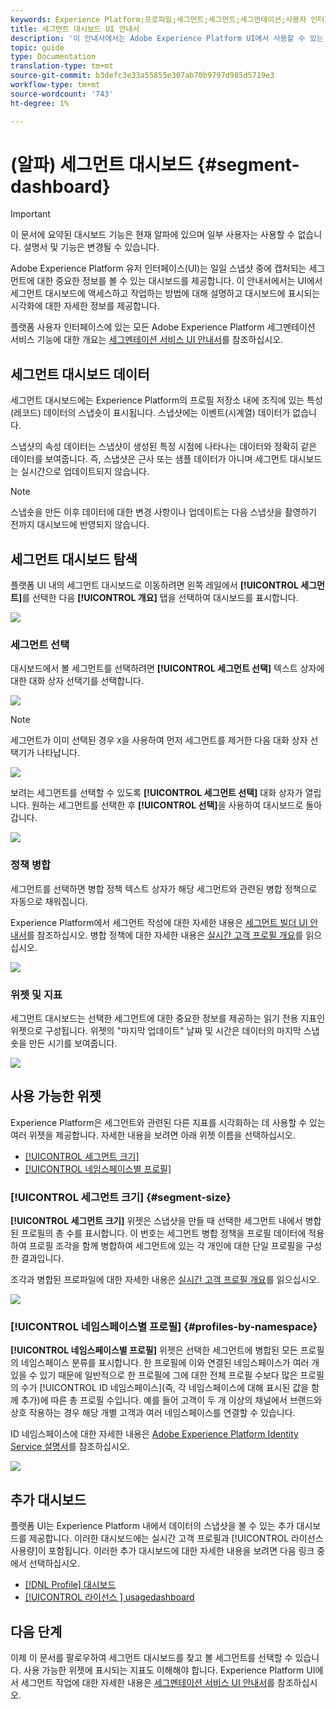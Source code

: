 ```yaml
---
keywords: Experience Platform;프로파일;세그먼트;세그먼트;세그먼테이션;사용자 인터페이스;사용자 정의;세그먼트 대시보드;대시보드
title: 세그먼트 대시보드 UI 안내서
description: '이 안내서에서는 Adobe Experience Platform UI에서 사용할 수 있는 세그먼트 대시보드에 대해 간략하게 설명합니다. '
topic: guide
type: Documentation
translation-type: tm+mt
source-git-commit: b3defc3e33a55855e307ab70b9797d985d5719e3
workflow-type: tm+mt
source-wordcount: '743'
ht-degree: 1%

---
```



# (알파) 세그먼트 대시보드 {#segment-dashboard}

>[!IMPORTANT]
>
>이 문서에 요약된 대시보드 기능은 현재 알파에 있으며 일부 사용자는 사용할 수 없습니다. 설명서 및 기능은 변경될 수 있습니다.

Adobe Experience Platform 유저 인터페이스(UI)는 일일 스냅샷 중에 캡처되는 세그먼트에 대한 중요한 정보를 볼 수 있는 대시보드를 제공합니다. 이 안내서에서는 UI에서 세그먼트 대시보드에 액세스하고 작업하는 방법에 대해 설명하고 대시보드에 표시되는 시각화에 대한 자세한 정보를 제공합니다.

플랫폼 사용자 인터페이스에 있는 모든 Adobe Experience Platform 세그멘테이션 서비스 기능에 대한 개요는 [세그멘테이션 서비스 UI 안내서](overview.md)를 참조하십시오.

## 세그먼트 대시보드 데이터

세그먼트 대시보드에는 Experience Platform의 프로필 저장소 내에 조직에 있는 특성(레코드) 데이터의 스냅숏이 표시됩니다. 스냅샷에는 이벤트(시계열) 데이터가 없습니다.

스냅샷의 속성 데이터는 스냅샷이 생성된 특정 시점에 나타나는 데이터와 정확히 같은 데이터를 보여줍니다. 즉, 스냅샷은 근사 또는 샘플 데이터가 아니며 세그먼트 대시보드는 실시간으로 업데이트되지 않습니다.

>[!NOTE]
>
>스냅숏을 만든 이후 데이터에 대한 변경 사항이나 업데이트는 다음 스냅샷을 촬영하기 전까지 대시보드에 반영되지 않습니다.

## 세그먼트 대시보드 탐색

플랫폼 UI 내의 세그먼트 대시보드로 이동하려면 왼쪽 레일에서 **[!UICONTROL 세그먼트]**&#x200B;를 선택한 다음 **[!UICONTROL 개요]** 탭을 선택하여 대시보드를 표시합니다.

![](../images/ui/segment-dashboard/dashboard-overview.png)

### 세그먼트 선택

대시보드에서 볼 세그먼트를 선택하려면 **[!UICONTROL 세그먼트 선택]** 텍스트 상자에 대한 대화 상자 선택기를 선택합니다.

![](../images/ui/segment-dashboard/select-segment.png)

>[!NOTE]
>
>세그먼트가 이미 선택된 경우 `X`을 사용하여 먼저 세그먼트를 제거한 다음 대화 상자 선택기가 나타납니다.
>
>![](../images/ui/segment-dashboard/remove-segment.png)

보려는 세그먼트를 선택할 수 있도록 **[!UICONTROL 세그먼트 선택]** 대화 상자가 열립니다. 원하는 세그먼트를 선택한 후 **[!UICONTROL 선택]**&#x200B;을 사용하여 대시보드로 돌아갑니다.

![](../images/ui/segment-dashboard/select-segment-dialog.png)

### 정책 병합

세그먼트를 선택하면 병합 정책 텍스트 상자가 해당 세그먼트와 관련된 병합 정책으로 자동으로 채워집니다.

Experience Platform에서 세그먼트 작성에 대한 자세한 내용은 [세그먼트 빌더 UI 안내서](segment-builder.md)를 참조하십시오. 병합 정책에 대한 자세한 내용은 [실시간 고객 프로필 개요](../../profile/home.md)를 읽으십시오.

![](../images/ui/segment-dashboard/merge-policy.png)

### 위젯 및 지표

세그먼트 대시보드는 선택한 세그먼트에 대한 중요한 정보를 제공하는 읽기 전용 지표인 위젯으로 구성됩니다. 위젯의 &quot;마지막 업데이트&quot; 날짜 및 시간은 데이터의 마지막 스냅숏을 만든 시기를 보여줍니다.

![](../images/ui/segment-dashboard/widget-timestamp.png)

## 사용 가능한 위젯

Experience Platform은 세그먼트와 관련된 다른 지표를 시각화하는 데 사용할 수 있는 여러 위젯을 제공합니다. 자세한 내용을 보려면 아래 위젯 이름을 선택하십시오.

* [[!UICONTROL 세그먼트 크기]](#segment-size)
* [[!UICONTROL 네임스페이스별 프로필]](#profiles-by-namespace)

### [!UICONTROL 세그먼트 크기] {#segment-size}

**[!UICONTROL 세그먼트 크기]** 위젯은 스냅샷을 만들 때 선택한 세그먼트 내에서 병합된 프로필의 총 수를 표시합니다. 이 번호는 세그먼트 병합 정책을 프로필 데이터에 적용하여 프로필 조각을 함께 병합하여 세그먼트에 있는 각 개인에 대한 단일 프로필을 구성한 결과입니다.

조각과 병합된 프로파일에 대한 자세한 내용은 [실시간 고객 프로필 개요](../home.md)를 읽으십시오.

![](../images/ui/segment-dashboard/segment-size.png)

### [!UICONTROL 네임스페이스별 프로필] {#profiles-by-namespace}

**[!UICONTROL 네임스페이스별 프로필]** 위젯은 선택한 세그먼트에 병합된 모든 프로필의 네임스페이스 분류를 표시합니다. 한 프로필에 이와 연결된 네임스페이스가 여러 개 있을 수 있기 때문에 일반적으로 한 프로필에 그에 대한 전체 프로필 수보다 많은 프로필의 수가 [!UICONTROL ID 네임스페이스](즉, 각 네임스페이스에 대해 표시된 값을 함께 추가)에 따른 총 프로필 수입니다. 예를 들어 고객이 두 개 이상의 채널에서 브랜드와 상호 작용하는 경우 해당 개별 고객과 여러 네임스페이스를 연결할 수 있습니다.

ID 네임스페이스에 대한 자세한 내용은 [Adobe Experience Platform Identity Service 설명서](../../identity-service/home.md)를 참조하십시오.

![](../images/ui/segment-dashboard/profiles-by-namespace.png)

## 추가 대시보드

플랫폼 UI는 Experience Platform 내에서 데이터의 스냅샷을 볼 수 있는 추가 대시보드를 제공합니다. 이러한 대시보드에는 실시간 고객 프로필과 [!UICONTROL 라이선스 사용량]이 포함됩니다. 이러한 추가 대시보드에 대한 자세한 내용을 보려면 다음 링크 중에서 선택하십시오.

* [[!DNL Profile] 대시보드](../../profile/ui/profile-dashboard.md)
* [[!UICONTROL 라이선스 ] usagedashboard](../../landing/license-usage-dashboard.md)

## 다음 단계

이제 이 문서를 팔로우하여 세그먼트 대시보드를 찾고 볼 세그먼트를 선택할 수 있습니다. 사용 가능한 위젯에 표시되는 지표도 이해해야 합니다. Experience Platform UI에서 세그먼트 작업에 대한 자세한 내용은 [세그멘테이션 서비스 UI 안내서](overview.md)를 참조하십시오.